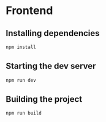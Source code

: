 # Frontend

## Installing dependencies
```bash
npm install
```

## Starting the dev server
```bash
npm run dev
```

## Building the project
```bash
npm run build
```


